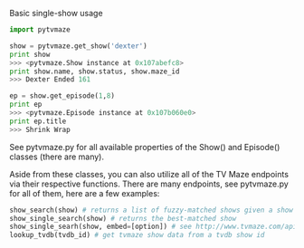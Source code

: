 Basic single-show usage

```python
import pytvmaze

show = pytvmaze.get_show('dexter')
print show
>>> <pytvmaze.Show instance at 0x107abefc8>
print show.name, show.status, show.maze_id
>>> Dexter Ended 161

ep = show.get_episode(1,8)
print ep
>>> <pytvmaze.Episode instance at 0x107b060e0>
print ep.title
>>> Shrink Wrap

```

See pytvmaze.py for all available properties of the Show() and Episode() classes (there are many).

Aside from these classes, you can also utilize all of the TV Maze endpoints via their respective functions.  There are many endpoints, see pytvmaze.py for all of them, here are a few examples:

```python
show_search(show) # returns a list of fuzzy-matched shows given a show name (string)
show_single_search(show) # returns the best-matched show
show_single_searh(show, embed=[option]) # see http://www.tvmaze.com/api#embedding for embedding other information in your results
lookup_tvdb(tvdb_id) # get tvmaze show data from a tvdb show id
```
